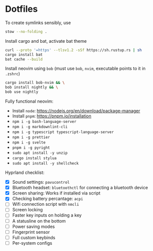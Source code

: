 # Dotfiles

To create symlinks sensibly, use

```bash
stow --no-folding .
```

Install cargo and bat, activate bat theme

```bash
curl --proto '=https' --tlsv1.2 -sSf https://sh.rustup.rs | sh
cargo install bat
bat cache --build
```

Install neovim using `bob` (must use `bob`, `nvim`, executable points to it in `.zshrc`)

```bash
cargo install bob-nvim && \
bob install nightly && \
bob use nightly
```

Fully functional neovim:

- Install `node`: https://nodejs.org/en/download/package-manager
- Install `pnpm`: https://pnpm.io/installation
- `npm i -g bash-language-server`
- `npm i -g markdownlint-cli`
- `npm i -g typescript typescript-language-server`
- `npm i -g prettier`
- `npm i -g svelte`
- `pnpm i -g pyright`
- `sudo apt install -y unzip`
- `cargo install stylua`
- `sudo apt install -y shellcheck`


Hyprland checklist:

- [x] Sound settings: `pavucontrol`
- [x] Bluetooth headset: `bluetoothctl` for connecting a bluetooth device
- [x] Screen sharing: Works if installed via script
- [x] Checking battery percantage: `acpi`
- [ ] Wifi connection script with `nmcli`
- [ ] Screen locking
- [ ] Faster key inputs on holding a key
- [ ] A statusline on the bottom
- [ ] Power saving modes
- [ ] Fingerprint sensor
- [ ] Full custom keybinds
- [ ] Per-system configs
